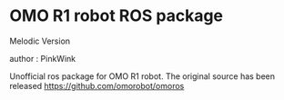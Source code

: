 # OMO R1 robot ROS package

Melodic Version

author : PinkWink

Unofficial ros package for OMO R1 robot. The original source has been released https://github.com/omorobot/omoros  
